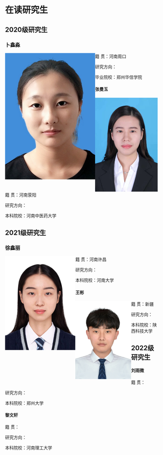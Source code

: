 # 在读研究生

## 2020级研究生

### 卜鑫淼

<img src="../image/buxinmiao.png" style="zoom:100%;float:left" />

籍		贯：河南周口

研究方向：

毕业院校：郑州华信学院


#### 张曼玉

<img src="../image/zhangmanyu.png" style="zoom:30%;float:left" />


籍		贯：河南荥阳

研究方向：

本科院校：河南中医药大学


## 2021级研究生


### 徐鑫丽

<img src="../image/xuxinli.png" style="zoom:30%;float:left" />



籍		贯：河南许昌

研究方向：

本科院校：河南大学



#### 王彬

<img src="../image/wangbin.jpg" style="zoom:25%;float:left" />



籍		贯：新疆

研究方向：

本科院校：陕西科技大学

## 2022级研究生

#### 刘雨微




籍		贯：

研究方向：

本科院校：郑州大学



#### 黎文轩





籍		贯：

研究方向：

本科院校：河南理工大学
